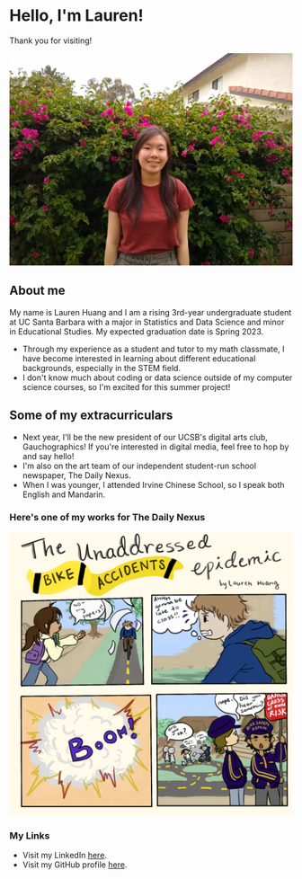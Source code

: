 # Hello, I'm Lauren!
Thank you for visiting!

![IMG_20200429_181426295](/images/IMG_20200429_181426295.jpg)

## About me
My name is Lauren Huang and I am a rising 3rd-year undergraduate student at UC Santa Barbara with a major in Statistics and Data Science and minor in Educational Studies.
My expected graduation date is Spring 2023.
- Through my experience as a student and tutor to my math classmate, I have become interested in learning about different educational backgrounds, especially in the STEM field.
- I don't know much about coding or data science outside of my computer science courses, so I'm excited for this summer project!

## Some of my extracurriculars
- Next year, I'll be the new president of our UCSB's digital arts club, Gauchographics! If you're interested in digital media, feel free to hop by and say hello!
- I'm also on the art team of our independent student-run school newspaper, The Daily Nexus.
- When I was younger, I attended Irvine Chinese School, so I speak both English and Mandarin.

### Here's one of my works for The Daily Nexus
![bike accident comic](/images/bikeaccidentcomic.png)


### My Links
- Visit my LinkedIn [here](https://www.linkedin.com/in/lauren-huang-b527211a9/).
- Visit my GitHub profile [here](https://github.com/laurenrhuang).
